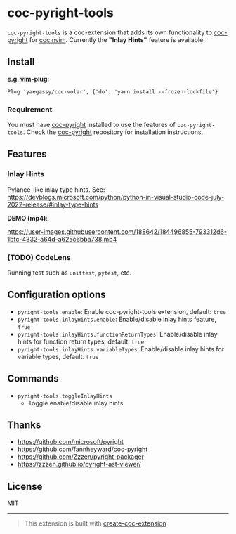 # coc-pyright-tools

`coc-pyright-tools` is a coc-extension that adds its own functionality to [coc-pyright](https://github.com/fannheyward/coc-pyright) for [coc.nvim](https://github.com/neoclide/coc.nvim). Currently the **"Inlay Hints"** feature is available.

## Install

**e.g. vim-plug**:

```vim
Plug 'yaegassy/coc-volar', {'do': 'yarn install --frozen-lockfile'}
```

### Requirement

You must have [coc-pyright](https://github.com/fannheyward/coc-pyright) installed to use the features of `coc-pyright-tools`. Check the [coc-pyright](https://github.com/fannheyward/coc-pyright) repository for installation instructions.

## Features

### Inlay Hints

Pylance-like inlay type hints. See: <https://devblogs.microsoft.com/python/python-in-visual-studio-code-july-2022-release/#inlay-type-hints>

**DEMO (mp4)**:

https://user-images.githubusercontent.com/188642/184496855-793312d6-1bfc-4332-a64d-a625c6bba738.mp4

### (TODO) CodeLens

Running test such as `unittest`, `pytest`, etc.

## Configuration options

- `pyright-tools.enable`: Enable coc-pyright-tools extension, default: `true`
- `pyright-tools.inlayHints.enable`: Enable/disable inlay hints feature, `true`
- `pyright-tools.inlayHints.functionReturnTypes`: Enable/disable inlay hints for function return types, default: `true`
- `pyright-tools.inlayHints.variableTypes`: Enable/disable inlay hints for variable types, default: `true`

## Commands

- `pyright-tools.toggleInlayHints`
  - Toggle enable/disable inlay hints

## Thanks

- <https://github.com/microsoft/pyright>
- <https://github.com/fannheyward/coc-pyright>
- <https://github.com/Zzzen/pyright-packager>
- <https://zzzen.github.io/pyright-ast-viewer/>

## License

MIT

---

> This extension is built with [create-coc-extension](https://github.com/fannheyward/create-coc-extension)

